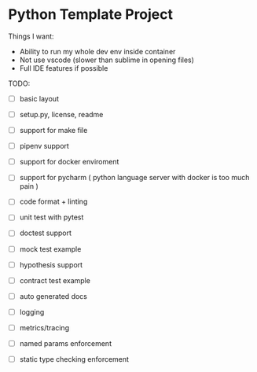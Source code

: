 # Python Template Project

Things I want:
- Ability to run my whole dev env inside container
- Not use vscode (slower than sublime in opening files)
- Full IDE features if possible


TODO:
- [ ] basic layout
- [ ] setup.py, license, readme
- [ ] support for make file
- [ ] pipenv support
- [ ] support for docker enviroment
- [ ] support for pycharm ( python language server with docker is too much pain )
- [ ] code format + linting
- [ ] unit test with pytest
- [ ] doctest support
- [ ] mock test example
- [ ] hypothesis support
- [ ] contract test example
- [ ] auto generated docs
- [ ] logging
- [ ] metrics/tracing
- [ ] named params enforcement
- [ ] static type checking enforcement


